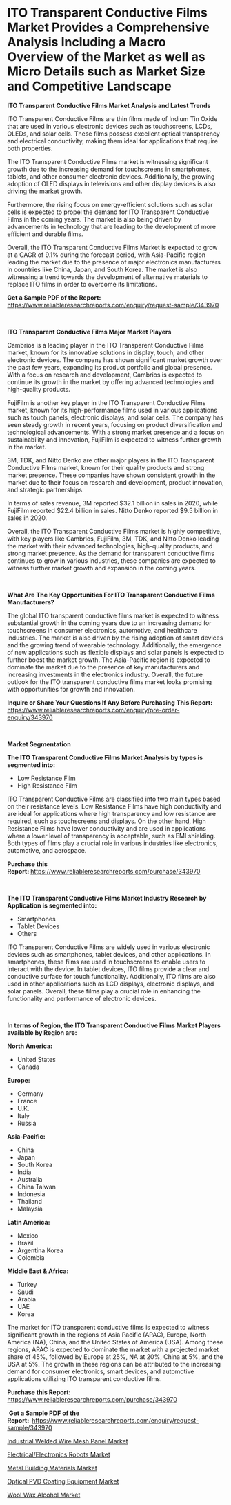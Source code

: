<p><h1>ITO Transparent Conductive Films Market Provides a Comprehensive Analysis Including a Macro Overview of the Market as well as Micro Details such as Market Size and Competitive Landscape</h1></p><p><strong>ITO Transparent Conductive Films Market Analysis and Latest Trends</strong></p>
<p><p>ITO Transparent Conductive Films are thin films made of Indium Tin Oxide that are used in various electronic devices such as touchscreens, LCDs, OLEDs, and solar cells. These films possess excellent optical transparency and electrical conductivity, making them ideal for applications that require both properties.</p><p>The ITO Transparent Conductive Films market is witnessing significant growth due to the increasing demand for touchscreens in smartphones, tablets, and other consumer electronic devices. Additionally, the growing adoption of OLED displays in televisions and other display devices is also driving the market growth.</p><p>Furthermore, the rising focus on energy-efficient solutions such as solar cells is expected to propel the demand for ITO Transparent Conductive Films in the coming years. The market is also being driven by advancements in technology that are leading to the development of more efficient and durable films.</p><p>Overall, the ITO Transparent Conductive Films Market is expected to grow at a CAGR of 9.1% during the forecast period, with Asia-Pacific region leading the market due to the presence of major electronics manufacturers in countries like China, Japan, and South Korea. The market is also witnessing a trend towards the development of alternative materials to replace ITO films in order to overcome its limitations.</p></p>
<p><strong>Get a Sample PDF of the Report:&nbsp;</strong> <a href="https://www.reliableresearchreports.com/enquiry/request-sample/343970">https://www.reliableresearchreports.com/enquiry/request-sample/343970</a></p>
<p>&nbsp;</p>
<p><strong>ITO Transparent Conductive Films Major Market Players</strong></p>
<p><p>Cambrios is a leading player in the ITO Transparent Conductive Films market, known for its innovative solutions in display, touch, and other electronic devices. The company has shown significant market growth over the past few years, expanding its product portfolio and global presence. With a focus on research and development, Cambrios is expected to continue its growth in the market by offering advanced technologies and high-quality products.</p><p>FujiFilm is another key player in the ITO Transparent Conductive Films market, known for its high-performance films used in various applications such as touch panels, electronic displays, and solar cells. The company has seen steady growth in recent years, focusing on product diversification and technological advancements. With a strong market presence and a focus on sustainability and innovation, FujiFilm is expected to witness further growth in the market.</p><p>3M, TDK, and Nitto Denko are other major players in the ITO Transparent Conductive Films market, known for their quality products and strong market presence. These companies have shown consistent growth in the market due to their focus on research and development, product innovation, and strategic partnerships.</p><p>In terms of sales revenue, 3M reported $32.1 billion in sales in 2020, while FujiFilm reported $22.4 billion in sales. Nitto Denko reported $9.5 billion in sales in 2020.</p><p>Overall, the ITO Transparent Conductive Films market is highly competitive, with key players like Cambrios, FujiFilm, 3M, TDK, and Nitto Denko leading the market with their advanced technologies, high-quality products, and strong market presence. As the demand for transparent conductive films continues to grow in various industries, these companies are expected to witness further market growth and expansion in the coming years.</p></p>
<p>&nbsp;</p>
<p><strong>What Are The Key Opportunities For ITO Transparent Conductive Films Manufacturers?</strong></p>
<p><p>The global ITO transparent conductive films market is expected to witness substantial growth in the coming years due to an increasing demand for touchscreens in consumer electronics, automotive, and healthcare industries. The market is also driven by the rising adoption of smart devices and the growing trend of wearable technology. Additionally, the emergence of new applications such as flexible displays and solar panels is expected to further boost the market growth. The Asia-Pacific region is expected to dominate the market due to the presence of key manufacturers and increasing investments in the electronics industry. Overall, the future outlook for the ITO transparent conductive films market looks promising with opportunities for growth and innovation.</p></p>
<p><strong>Inquire or Share Your Questions If Any Before Purchasing This Report:</strong> <a href="https://www.reliableresearchreports.com/enquiry/pre-order-enquiry/343970">https://www.reliableresearchreports.com/enquiry/pre-order-enquiry/343970</a></p>
<p>&nbsp;</p>
<p><strong>Market Segmentation</strong></p>
<p><strong>The ITO Transparent Conductive Films Market Analysis by types is segmented into:</strong></p>
<p><ul><li>Low Resistance Film</li><li>High Resistance Film</li></ul></p>
<p><p>ITO Transparent Conductive Films are classified into two main types based on their resistance levels. Low Resistance Films have high conductivity and are ideal for applications where high transparency and low resistance are required, such as touchscreens and displays. On the other hand, High Resistance Films have lower conductivity and are used in applications where a lower level of transparency is acceptable, such as EMI shielding. Both types of films play a crucial role in various industries like electronics, automotive, and aerospace.</p></p>
<p><strong>Purchase this Report:&nbsp;</strong><a href="https://www.reliableresearchreports.com/purchase/343970">https://www.reliableresearchreports.com/purchase/343970</a></p>
<p>&nbsp;</p>
<p><strong>The ITO Transparent Conductive Films Market Industry Research by Application is segmented into:</strong></p>
<p><ul><li>Smartphones</li><li>Tablet Devices</li><li>Others</li></ul></p>
<p><p>ITO Transparent Conductive Films are widely used in various electronic devices such as smartphones, tablet devices, and other applications. In smartphones, these films are used in touchscreens to enable users to interact with the device. In tablet devices, ITO films provide a clear and conductive surface for touch functionality. Additionally, ITO films are also used in other applications such as LCD displays, electronic displays, and solar panels. Overall, these films play a crucial role in enhancing the functionality and performance of electronic devices.</p></p>
<p>&nbsp;</p>
<p><strong>In terms of Region, the ITO Transparent Conductive Films Market Players available by Region are:</strong></p>
<p>
    <p> <strong> North America: </strong>
        <ul>
            <li>United States</li>
            <li>Canada</li>
        </ul>
        </p> 
    <p> <strong> Europe: </strong>
        <ul>
            <li>Germany</li>
            <li>France</li>
            <li>U.K.</li>
            <li>Italy</li>
            <li>Russia</li>
        </ul>
        </p> 
    <p> <strong> Asia-Pacific: </strong>
        <ul>
            <li>China</li>
            <li>Japan</li>
            <li>South Korea</li>
            <li>India</li>
            <li>Australia</li>
            <li>China Taiwan</li>
            <li>Indonesia</li>
            <li>Thailand</li>
            <li>Malaysia</li>
        </ul>
        </p> 
    <p> <strong> Latin America: </strong>
        <ul>
            <li>Mexico</li>
            <li>Brazil</li>
            <li>Argentina Korea</li>
            <li>Colombia</li>
        </ul>
        </p> 
    <p> <strong> Middle East & Africa: </strong>
        <ul>
            <li>Turkey</li>
            <li>Saudi</li>
            <li>Arabia</li>
            <li>UAE</li>
            <li>Korea</li>
        </ul>
    </p>
    </p>
<p><p>The market for ITO transparent conductive films is expected to witness significant growth in the regions of Asia Pacific (APAC), Europe, North America (NA), China, and the United States of America (USA). Among these regions, APAC is expected to dominate the market with a projected market share of 45%, followed by Europe at 25%, NA at 20%, China at 5%, and the USA at 5%. The growth in these regions can be attributed to the increasing demand for consumer electronics, smart devices, and automotive applications utilizing ITO transparent conductive films.</p></p>
<p><strong>Purchase this Report: </strong><a href="https://www.reliableresearchreports.com/purchase/343970">https://www.reliableresearchreports.com/purchase/343970</a></p>
<p>&nbsp;<strong>Get a Sample PDF of the Report:&nbsp;&nbsp;</strong><a href="https://www.reliableresearchreports.com/enquiry/request-sample/343970">https://www.reliableresearchreports.com/enquiry/request-sample/343970</a></p>
<p><strong></strong></p>
<p><p><a href="https://rainy-horn-d69.notion.site/Industrial-Welded-Wire-Mesh-Panel-Market-Size-Evaluating-its-Market-Trends-Growth-and-Projections-ef85934896c24c38ad016c11110ad9b4">Industrial Welded Wire Mesh Panel Market</a></p><p><a href="https://rainy-horn-d69.notion.site/Electrical-Electronics-Robots-Market-Size-Share-Trends-Analysis-Report-By-Material-By-Type-By-E-55bfe482497a4a4ab72fd4241ba2d082">Electrical/Electronics Robots Market</a></p><p><a href="https://view.publitas.com/reportprime-1/metal-building-materials-market-size-2024-2031-global-industrial-analysis-key-geographical-regions-market-share-top-key-players-product-types-and-forecast-research-report/">Metal Building Materials Market</a></p><p><a href="https://woozy-pyroraptor-a1f.notion.site/Optical-PVD-Coating-Equipment-Market-Size-Growth-Outlook-from-2024-to-2031-projecting-at-Market-s--2bdced5aa4434bfeb77b7048c5b9d152">Optical PVD Coating Equipment Market</a></p><p><a href="https://view.publitas.com/reportprime-1/wool-wax-alcohol-market-size-share-trends-analysis-report-by-material-by-type-by-end-user-by-region-and-segment-forecasts-2024-2031/">Wool Wax Alcohol Market</a></p></p>